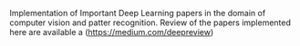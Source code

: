 Implementation of Important Deep Learning papers in the domain of computer vision and patter recognition.
Review of the papers implemented here are available a (https://medium.com/deepreview)
